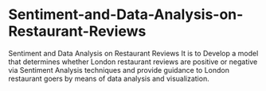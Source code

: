 # Sentiment-and-Data-Analysis-on-Restaurant-Reviews
Sentiment and Data Analysis on Restaurant Reviews
It is to Develop a model that determines whether London restaurant reviews are positive or
negative via Sentiment Analysis techniques and provide guidance to London restaurant goers by means of data analysis and
visualization.
